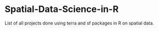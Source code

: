 # Spatial-Data-Science-in-R
List of all projects done using terra and sf packages in R on spatial data. 
